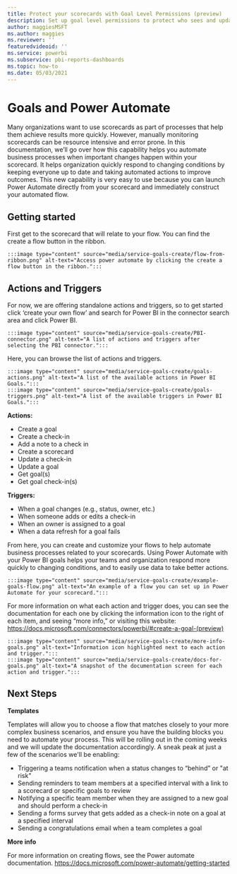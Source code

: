 ```yaml
---
title: Protect your scorecards with Goal Level Permissions (preview)
description: Set up goal level permissions to protect who sees and updates which goals.
author: maggiesMSFT
ms.author: maggies
ms.reviewer: ''
featuredvideoid: ''
ms.service: powerbi
ms.subservice: pbi-reports-dashboards
ms.topic: how-to
ms.date: 05/03/2021
---
```

# Goals and Power Automate

Many organizations want to use scorecards as part of processes that help them achieve results more quickly. However, manually monitoring scorecards can be resource intensive and error prone. In this documentation, we’ll go over how this capability helps you automate business processes when important changes happen within your scorecard. It helps organization quickly respond to changing conditions by keeping everyone up to date and taking automated actions to improve outcomes. This new capability is very easy to use because you can launch Power Automate directly from your scorecard and immediately construct your automated flow.   

## Getting started

First get to the scorecard that will relate to your flow.  You can find the create a flow button in the ribbon.

    :::image type="content" source="media/service-goals-create/flow-from-ribbon.png" alt-text="Access power automate by clicking the create a flow button in the ribbon.":::

## Actions and Triggers

For now, we are offering standalone actions and triggers, so to get started click ‘create your own flow’ and search for Power BI in the connector search area and click Power BI.

    :::image type="content" source="media/service-goals-create/PBI-connector.png" alt-text="A list of actions and triggers after selecting the PBI connector.":::
    
Here, you can browse the list of actions and triggers. 

    :::image type="content" source="media/service-goals-create/goals-actions.png" alt-text="A list of the available actions in Power BI Goals.":::
    :::image type="content" source="media/service-goals-create/goals-triggers.png" alt-text="A list of the available triggers in Power BI Goals.":::

<b>Actions: </b>
-	Create a goal   
-	Create a check-in  
-	Add a note to a check in 
-	Create a scorecard 
-	Update a check-in 
-	Update a goal  
-	Get goal(s) 
-	Get goal check-in(s) 

<b>Triggers: </b>
-	When a goal changes (e.g., status, owner, etc.) 
-	When someone adds or edits a check-in 
-	When an owner is assigned to a goal  
-	When a data refresh for a goal fails 



From here, you can create and customize your flows to help automate business processes related to your scorecards. Using Power Automate with your Power BI goals helps your teams and organization respond more quickly to changing conditions, and to easily use data to take better actions. 

    :::image type="content" source="media/service-goals-create/example-goals-flow.png" alt-text="An example of a flow you can set up in Power Automate for your scorecard.":::
    
For more information on what each action and trigger does, you can see the documentation for each one by clicking the information icon to the right of each item, and seeing “more info,” or visiting this website: https://docs.microsoft.com/connectors/powerbi/#create-a-goal-(preview)

    :::image type="content" source="media/service-goals-create/more-info-goals.png" alt-text="Information icon highlighted next to each action and trigger.":::
    :::image type="content" source="media/service-goals-create/docs-for-goals.png" alt-text="A snapshot of the documentation screen for each action and trigger.":::

## Next Steps

<b>Templates</b>

Templates will allow you to choose a flow that matches closely to your more complex business scenarios, and ensure you have the building blocks you need to automate your process. This will be rolling out in the coming weeks and we will update the documentation accordingly. A sneak peak at just a few of the scenarios we'll be enabling:  
  
- Triggering a teams notification when a status changes to “behind” or "at risk"  
- Sending reminders to team members at a specified interval with a link to a scorecard or specific goals to review 
- Notifying a specific team member when they are assigned to a new goal and should perform a check-in 
- Sending a forms survey that gets added as a check-in note on a goal at a specified interval  
- Sending a congratulations email when a team completes a goal  

<b>More info</b>

For more information on creating flows, see the Power automate documentation. https://docs.microsoft.com/power-automate/getting-started

